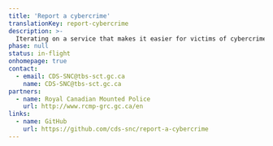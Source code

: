 ```yaml
---
title: 'Report a cybercrime'
translationKey: report-cybercrime
description: >-
  Iterating on a service that makes it easier for victims of cybercrime to report an incident and get guidance on what they can do to protect themselves.
phase: null
status: in-flight
onhomepage: true
contact:
  - email: CDS-SNC@tbs-sct.gc.ca
    name: CDS-SNC@tbs-sct.gc.ca
partners:
  - name: Royal Canadian Mounted Police
    url: http://www.rcmp-grc.gc.ca/en
links:
  - name: GitHub
    url: https://github.com/cds-snc/report-a-cybercrime
---
```

